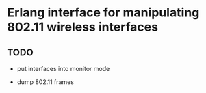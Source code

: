 
# Erlang interface for manipulating 802.11 wireless interfaces

## TODO

* put interfaces into monitor mode

* dump 802.11 frames

